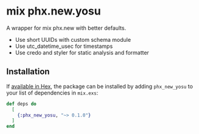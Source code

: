 # mix phx.new.yosu

A wrapper for mix phx.new with better defaults.

- Use short UUIDs with custom schema module
- Use utc_datetime_usec for timestamps
- Use credo and styler for static analysis and formatter

## Installation

If [available in Hex](https://hex.pm/docs/publish), the package can be installed
by adding `phx_new_yosu` to your list of dependencies in `mix.exs`:

```elixir
def deps do
  [
    {:phx_new_yosu, "~> 0.1.0"}
  ]
end
```
